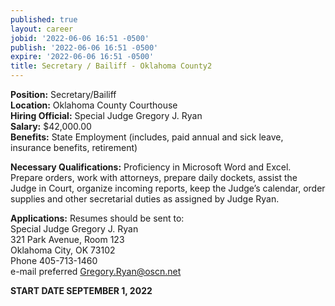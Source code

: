 ```yaml
---
published: true
layout: career
jobid: '2022-06-06 16:51 -0500'
publish: '2022-06-06 16:51 -0500'
expire: '2022-06-06 16:51 -0500'
title: Secretary / Bailiff - Oklahoma County2
---
```


**Position:** Secretary/Bailiff  
**Location:** Oklahoma County Courthouse  
**Hiring Official:** Special Judge Gregory J. Ryan  
**Salary:**	$42,000.00  
**Benefits:**	State Employment (includes, paid annual and sick leave, insurance benefits, retirement)  

**Necessary Qualifications:**	Proficiency in Microsoft Word and Excel.  Prepare orders, work with attorneys, prepare daily dockets, assist the Judge in Court, organize incoming reports, keep the Judge’s calendar, order supplies and other secretarial duties as assigned by Judge Ryan.


**Applications:** Resumes should be sent to:  
Special Judge Gregory J. Ryan  
321 Park Avenue, Room 123  
Oklahoma City, OK  73102  
Phone 405-713-1460  
e-mail preferred [Gregory.Ryan@oscn.net](Gregory.Ryan@oscn.net)  

**START DATE SEPTEMBER 1, 2022**

